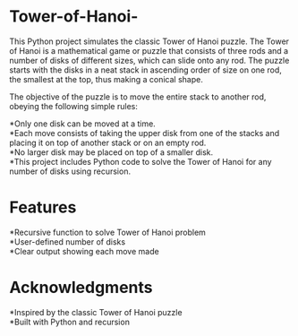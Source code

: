 # Tower-of-Hanoi-
This Python project simulates the classic Tower of Hanoi puzzle. The Tower of Hanoi is a mathematical game or puzzle that consists of three rods and a number of disks of different sizes, which can slide onto any rod. The puzzle starts with the disks in a neat stack in ascending order of size on one rod, the smallest at the top, thus making a conical shape.

The objective of the puzzle is to move the entire stack to another rod, obeying the following simple rules:

*Only one disk can be moved at a time.<br>
*Each move consists of taking the upper disk from one of the stacks and placing it on top of another stack or on an empty rod.<br>
*No larger disk may be placed on top of a smaller disk.<br>
*This project includes Python code to solve the Tower of Hanoi for any number of disks using recursion.<br>

# Features
*Recursive function to solve Tower of Hanoi problem<br>
*User-defined number of disks<br>
*Clear output showing each move made<br>

# Acknowledgments
*Inspired by the classic Tower of Hanoi puzzle<br>
*Built with Python and recursion<br>
